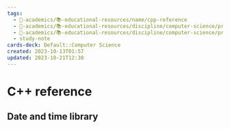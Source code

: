 ```yaml
---
tags:
  - 🔴-academics/📚-educational-resources/name/cpp-reference
  - 🔴-academics/📚-educational-resources/discipline/computer-science/programming-language/cpp
  - 🔴-academics/📚-educational-resources/discipline/computer-science/programming-language/c
  - study-note
cards-deck: Default::Computer Science
created: 2023-10-13T01:57
updated: 2023-10-21T12:38
---
```


# C++ reference

## Date and time library
